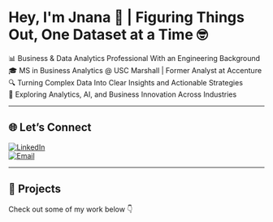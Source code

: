 # Hey, I'm Jnana 👋 | Figuring Things Out, One Dataset at a Time 🤓

📊 Business & Data Analytics Professional With an Engineering Background  
🎓 MS in Business Analytics @ USC Marshall | Former Analyst at Accenture  
🔍 Turning Complex Data Into Clear Insights and Actionable Strategies  
🌱 Exploring Analytics, AI, and Business Innovation Across Industries   

---

## 🌐 Let’s Connect  

[![LinkedIn](https://img.shields.io/badge/LinkedIn-0077B5?style=for-the-badge&logo=linkedin&logoColor=white)](https://www.linkedin.com/in/jnana-k-p)  
[![Email](https://img.shields.io/badge/Email-D14836?style=for-the-badge&logo=gmail&logoColor=white)](mailto:jnanaakp@gmail.com)  

---

## 📌 Projects  
Check out some of my work below 👇  

